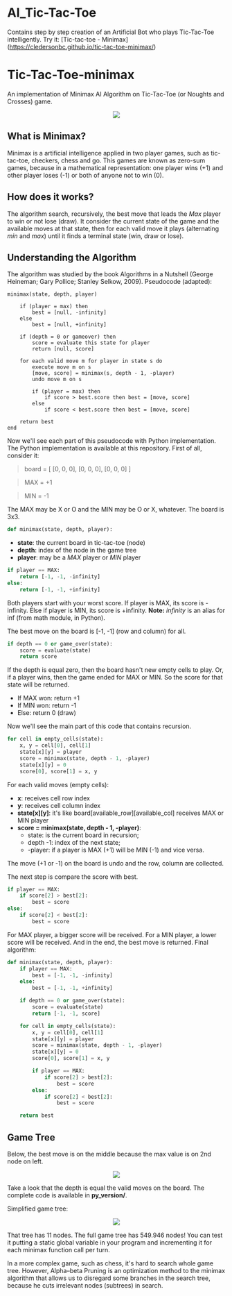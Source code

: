 # AI_Tic-Tac-Toe
Contains step by step creation of an Artificial Bot who plays Tic-Tac-Toe intelligently. Try it: [Tic-tac-toe - Minimax] (https://cledersonbc.github.io/tic-tac-toe-minimax/)

# Tic-Tac-Toe-minimax
An implementation of Minimax AI Algorithm on Tic-Tac-Toe (or Noughts and Crosses) game.
<p align="center">
	<img src="preview/minimax_img.png"></img>
</p>

## What is Minimax?
Minimax is a artificial intelligence applied in two player games, such as tic-tac-toe, checkers, chess and go. This games are known as zero-sum games, because in a mathematical representation: one player wins (+1) and other player loses (-1) or both of anyone not to win (0).

## How does it works?
The algorithm search, recursively, the best move that leads the *Max* player to win or not lose (draw). It consider the current state of the game and the available moves at that state, then for each valid move it plays (alternating *min* and *max*) until it finds a terminal state (win, draw or lose).

## Understanding the Algorithm
The algorithm was studied by the book Algorithms in a Nutshell (George Heineman; Gary Pollice; Stanley Selkow, 2009). Pseudocode (adapted):

```
minimax(state, depth, player)

	if (player = max) then
		best = [null, -infinity]
	else
		best = [null, +infinity]

	if (depth = 0 or gameover) then
		score = evaluate this state for player
		return [null, score]

	for each valid move m for player in state s do
		execute move m on s
		[move, score] = minimax(s, depth - 1, -player)
		undo move m on s

		if (player = max) then
			if score > best.score then best = [move, score]
		else
			if score < best.score then best = [move, score]

	return best
end
```

Now we'll see each part of this pseudocode with Python implementation. The Python implementation is available at this repository. First of all, consider it:
> board = [
>	[0, 0, 0],
>	[0, 0, 0],
>	[0, 0, 0]
> ]

> MAX = +1

> MIN = -1

The MAX may be X or O and the MIN may be O or X, whatever. The board is 3x3.

```python
def minimax(state, depth, player):
```
* **state**: the current board in tic-tac-toe (node)
* **depth**: index of the node in the game tree
* **player**: may be a *MAX* player or *MIN* player

```python
if player == MAX:
	return [-1, -1, -infinity]
else:
	return [-1, -1, +infinity]
```

Both players start with your worst score. If player is MAX, its score is -infinity. Else if player is MIN, its score is +infinity. **Note:** *infinity* is an alias for inf (from math module, in Python).

The best move on the board is [-1, -1] (row and column) for all.

```python
if depth == 0 or game_over(state):
	score = evaluate(state)
	return score
```

If the depth is equal zero, then the board hasn't new empty cells to play. Or, if a player wins, then the game ended for MAX or MIN. So the score for that state will be returned.

* If MAX won: return +1
* If MIN won: return -1
* Else: return 0 (draw)

Now we'll see the main part of this code that contains recursion.

```python
for cell in empty_cells(state):
	x, y = cell[0], cell[1]
	state[x][y] = player
	score = minimax(state, depth - 1, -player)
	state[x][y] = 0
	score[0], score[1] = x, y
```

For each valid moves (empty cells):
* **x**: receives cell row index
* **y**: receives cell column index
* **state[x][y]**: it's like board[available_row][available_col] receives MAX or MIN player
* **score = minimax(state, depth - 1, -player)**:
  * state: is the current board in recursion;
  * depth -1: index of the next state;
  * -player: if a player is MAX (+1) will be MIN (-1) and vice versa.

The move (+1 or -1) on the board is undo and the row, column are collected.

The next step is compare the score with best.

```python
if player == MAX:
	if score[2] > best[2]:
		best = score
else:
	if score[2] < best[2]:
		best = score
```

For MAX player, a bigger score will be received. For a MIN player, a lower score will be received. And in the end, the best move is returned. Final algorithm:

```python
def minimax(state, depth, player):
	if player == MAX:
		best = [-1, -1, -infinity]
	else:
		best = [-1, -1, +infinity]

	if depth == 0 or game_over(state):
		score = evaluate(state)
		return [-1, -1, score]

	for cell in empty_cells(state):
		x, y = cell[0], cell[1]
		state[x][y] = player
		score = minimax(state, depth - 1, -player)
		state[x][y] = 0
		score[0], score[1] = x, y

		if player == MAX:
			if score[2] > best[2]:
				best = score
		else:
			if score[2] < best[2]:
				best = score

	return best
```

## Game Tree
Below, the best move is on the middle because the max value is on 2nd node on left.

<p align="center">
	<img src="preview/tic-tac-toe-minimax-game-tree.png"></img>
</p>

Take a look that the depth is equal the valid moves on the board. The complete code is available in **py_version/**.

Simplified game tree:

<p align="center">
	<img src="preview/simplified-g-tree.png"></img>
</p>

That tree has 11 nodes. The full game tree has 549.946 nodes! You can test it putting a static global variable in your program and incrementing it for each minimax function call per turn.

In a more complex game, such as chess, it's hard to search whole game tree. However, Alpha–beta Pruning is an optimization method to the minimax algorithm that allows us to disregard some branches in the search tree, because he cuts irrelevant nodes (subtrees) in search.
